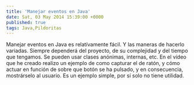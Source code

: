 ```yaml
---
title: 'Manejar eventos en Java'
date: Sat, 03 May 2014 15:39:00 +0000
published: true
tags: Java,Pildoritas
---
```


Manejar eventos en Java es relatívamente fácil. Y las maneras de hacerlo variadas. Siempre dependerá del proyecto, de su complejidad y del tiempo que tengamos. Se pueden usar clases anónimas, internas, etc. En el vídeo que he creado realizo un ejemplo de como capturar el de ratón, y cómo actuar en función de sobre que botón se ha pulsado, y en consecuencia, mostrárselo al usuario. Es un ejemplo simple, por sí solo no tiene utilidad.